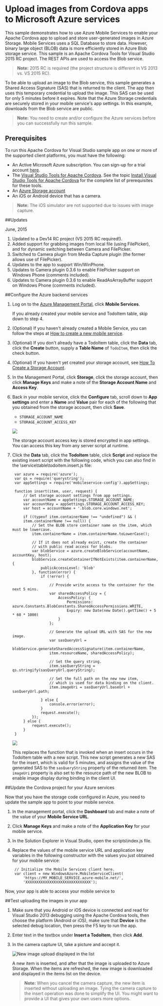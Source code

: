 # Upload images from Cordova apps to Microsoft Azure services

This sample demonstrates how to use Azure Mobile Services to enable your Apache Cordova app to upload and store user-generated images in Azure Storage. Mobile Services uses a SQL Database to store data. However, binary large object (BLOB) data is more efficiently stored in Azure Blob storage service. This sample is an Apache Cordova Tools for Visual Studio 2015 RC project. The REST APIs are used to access the Blob service.

>**Note:** 2015 RC is required (the project structure is different in VS 2013 vs. VS 2015 RC).

To be able to upload an image to the Blob service, this sample generates a Shared Access Signature (SAS) that is returned to the client. The app then uses this temporary credential to upload the image. This SAS can be used for only 5 minutes before it expires. Note that the Azure Storage credentials are securely stored in your mobile service's app settings.  In this example, downloads from the Blob service are public.

>**Note:** You need to create and/or configure the Azure services before you can successfully run this sample.

## Prerequisites 
To run this Apache Cordova for Visual Studio sample app on one or more of the supported client platforms, you must have the following:

+ An Active Microsoft Azure subscription. You can sign-up for a trial account [here](http://www.windowsazure.com/en-us/pricing/free-trial/).
+ The [Visual Studio Tools for Apache Cordova](http://go.microsoft.com/fwlink/p/?LinkId=397606). See the topic  [Install Visual Studio Tools for Apache Cordova](http://msdn.microsoft.com/en-us/library/dn757054.aspx) for the complete list of prerequisites for these tools. 
+ An [Azure Storage account](http://azure.microsoft.com/en-us/documentation/articles/storage-create-storage-account/)
+ An iOS or Android device that has a camera.

>**Note:** The iOS simulator are not supported due to issues with image capture.

##Updates

June, 2015

1. Updated to a Dev14 RC project (VS 2015 RC required!).
2. Added support for grabbing images from local file (using FilePicker), and for dynamic switching between Camera and FilePicker.
3. Switched to Camera plugin from Media Capture plugin (the former allows use of FilePicker).
4. Updates to the app to support Win/WinPhone.
5. Updates to Camera plugin 0.3.6 to enable FilePicker support on Windows Phone (comments included).
6. Updates to Camera plugin 0.3.6 to enable ReadAsArrayBuffer support on Windows Phone (comments included).


##Configure the Azure backend services 
		
1. Log on to the [Azure Management Portal](https://manage.windowsazure.com/), click **Mobile Services**. 

	If you already created your mobile service and TodoItem table, skip down to step 4.

2. (Optional) If you haven't already created a Mobile Service, you can follow the steps at [How to create a new mobile service](http://azure.microsoft.com/en-us/documentation/articles/mobile-services-how-to-create-new-service/). 

3. (Optional) If you don't already have a TodoItem table, click the **Data** tab, click the **Create** button, supply a **Table Name** of `TodoItem`, then click the check button.
 
4. (Optional) If you haven't yet created your storage account, see [How To Create a Storage Account](http://azure.microsoft.com/en-us/documentation/articles/storage-create-storage-account/).

5. In the Management Portal, click **Storage**, click the storage account, then click **Manage Keys** and make a note of the **Storage Account Name** and **Access Key**.

7. Back in your mobile service, click the **Configure** tab, scroll down to **App settings** and enter a **Name** and **Value** pair for each of the following that you obtained from the storage account, then click **Save**.

	+ `STORAGE_ACCOUNT_NAME`
	+ `STORAGE_ACCOUNT_ACCESS_KEY`

	![](./readme/mobile-blob-storage-app-settings.png)

	The storage account access key is stored encrypted in app settings. You can access this key from any server script at runtime. 

9. Click the **Data** tab, click the **TodoItem** table, click **Script** and replace the existing insert script with the following code, which you can also find in the \service\table\todoitem.insert.js file:

		var azure = require('azure');
		var qs = require('querystring');
		var appSettings = require('mobileservice-config').appSettings;
		
		function insert(item, user, request) {
		    // Get storage account settings from app settings. 
		    var accountName = appSettings.STORAGE_ACCOUNT_NAME;
		    var accountKey = appSettings.STORAGE_ACCOUNT_ACCESS_KEY;
		    var host = accountName + '.blob.core.windows.net';
		
		    if ((typeof item.containerName !== "undefined") && (
		    item.containerName !== null)) {
		        // Set the BLOB store container name on the item, which must be lowercase.
		        item.containerName = item.containerName.toLowerCase();
		
		        // If it does not already exist, create the container 
		        // with public read access for blobs.        
		        var blobService = azure.createBlobService(accountName, accountKey, host);
		        blobService.createContainerIfNotExists(item.containerName, {
		            publicAccessLevel: 'blob'
		        }, function(error) {
		            if (!error) {
		
		                // Provide write access to the container for the next 5 mins.        
		                var sharedAccessPolicy = {
		                    AccessPolicy: {
		                        Permissions: azure.Constants.BlobConstants.SharedAccessPermissions.WRITE,
		                        Expiry: new Date(new Date().getTime() + 5 * 60 * 1000)
		                    }
		                };
		
		                // Generate the upload URL with SAS for the new image.
		                var sasQueryUrl = 
		                blobService.generateSharedAccessSignature(item.containerName, 
		                item.resourceName, sharedAccessPolicy);
		
		                // Set the query string.
		                item.sasQueryString = qs.stringify(sasQueryUrl.queryString);
		
		                // Set the full path on the new new item, 
		                // which is used for data binding on the client. 
		                item.imageUri = sasQueryUrl.baseUrl + sasQueryUrl.path;
		
		            } else {
		                console.error(error);
		            }
		            request.execute();
		        });
		    } else {
		        request.execute();
		    }
		}

 	![](./media/mobile-services-configure-blob-storage/mobile-insert-script-blob.png)

   	This replaces the function that is invoked when an insert occurs in the TodoItem table with a new script. This new script generates a new SAS for the insert, which is valid for 5 minutes, and assigns the value of the generated SAS to the `sasQueryString` property of the returned item. The `imageUri` property is also set to the resource path of the new BLOB to enable image display during binding in the client UI.
 
##Update the Cordova project for your Azure services

Now that you have the storage code configured in Azure, you need to update the sample app to point to your mobile service.

1. In the management portal, click the **Dashboard** tab and make a note of the value of your **Mobile Service URL**.

2. Click **Manage Keys** and make a note of the **Application Key** for your mobile service. 

3. In the Solution Explorer in Visual Studio, open the scripts\index.js file.

5. Replace the values of the mobile service URL and application key variables in the following constructor with the values you just obtained for your mobile service:

		// Initialize the Mobile Services client here.
        var client = new WindowsAzure.MobileServiceClient(
            'https://MY_MOBILE_SERVICE.azure-mobile.net/',
            'XXXXXXXXXXXXXXXXXXXXXXXXXXXXXX');

Now, your app is able to access your mobile service to 

##<a name="test"></a>Test uploading the images in your app

1. Make sure that you Android or iOS device is connected and read for Visual Studio 2013 debugging using the Apache Cordova tools, then choose the platform (Android or iOS), make sure that **Device** is the selected debug location, then press the F5 key to run the app.

2. Enter text in the textbox under **Insert a TodoItem**, then click **Add**.

3. In the camera capture UI, take a picture and accept it. 

	![New image upload displayed in the list](./readme/device1.png)
 
	A new item is inserted, and after that the image is uploaded to Azure Storage. When the items are refreshed, the new image is downloaded and displayed in the items list on the device.

	>**Note:** When you cancel the camera capture, the new item is inserted without uploading an image. Tying the camera capture to the insert operation was done to simplify the UI. You might want to provide a UI that gives your own users more options.
